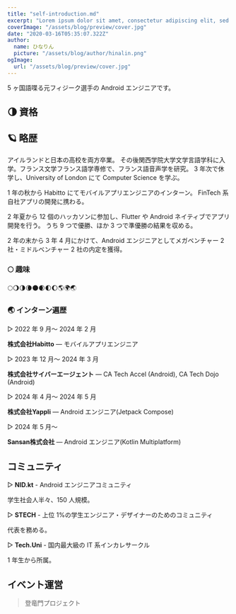 ```yaml
---
title: "self-introduction.md"
excerpt: "Lorem ipsum dolor sit amet, consectetur adipiscing elit, sed do eiusmod tempor incididunt ut labore et dolore magna aliqua. Praesent elementum facilisis leo vel fringilla est ullamcorper eget. At imperdiet dui accumsan sit amet nulla facilities morbi tempus."
coverImage: "/assets/blog/preview/cover.jpg"
date: "2020-03-16T05:35:07.322Z"
author:
  name: ひなりん
  picture: "/assets/blog/author/hinalin.png"
ogImage:
  url: "/assets/blog/preview/cover.jpg"
---
```


5 ヶ国語喋る元フィジーク選手の Android エンジニアです。

## 🌗 資格

## 🪐 略歴

アイルランドと日本の高校を両方卒業。
その後関西学院大学文学言語学科に入学。フランス文学フランス語学専修で、フランス語音声学を研究。
3 年次で休学し、University of London にて Computer Science を学ぶ。

1 年の秋から Habitto にてモバイルアプリエンジニアのインターン。
FinTech 系自社アプリの開発に携わる。

2 年夏から 12 個のハッカソンに参加し、Flutter や Android ネイティブでアプリ開発を行う。
うち 9 つで優勝、ほか 3 つで準優勝の結果を収める。

2 年の末から 3 年 4 月にかけて、Android エンジニアとしてメガベンチャー 2 社・ミドルベンチャー 2 社の内定を獲得。

### 🌕 趣味

🌕🌖🌗🌘🌑🌒🌓🌔🌎🌍🌏

### 🌏 インターン遍歴

▷ 2022 年 9 月～ 2024 年 2 月

**株式会社Habitto** — モバイルアプリエンジニア

▷ 2023 年 12 月～ 2024 年 3 月

**株式会社サイバーエージェント** — CA Tech Accel (Android), CA Tech Dojo (Android)

▷ 2024 年 4 月～ 2024 年 5 月

**株式会社Yappli** — Android エンジニア(Jetpack Compose)

▷ 2024 年 5 月～

**Sansan株式会社** — Android エンジニア(Kotlin Multiplatform)

## コミュニティ

▷ **NID.kt** - Android エンジニアコミュニティ

学生社会人半々、150 人規模。

▷ **STECH** - 上位 1%の学生エンジニア・デザイナーのためのコミュニティ

代表を務める。

▷ **Tech.Uni** - 国内最大級の IT 系インカレサークル

1 年生から所属。

## イベント運営

> 登竜門プロジェクト
